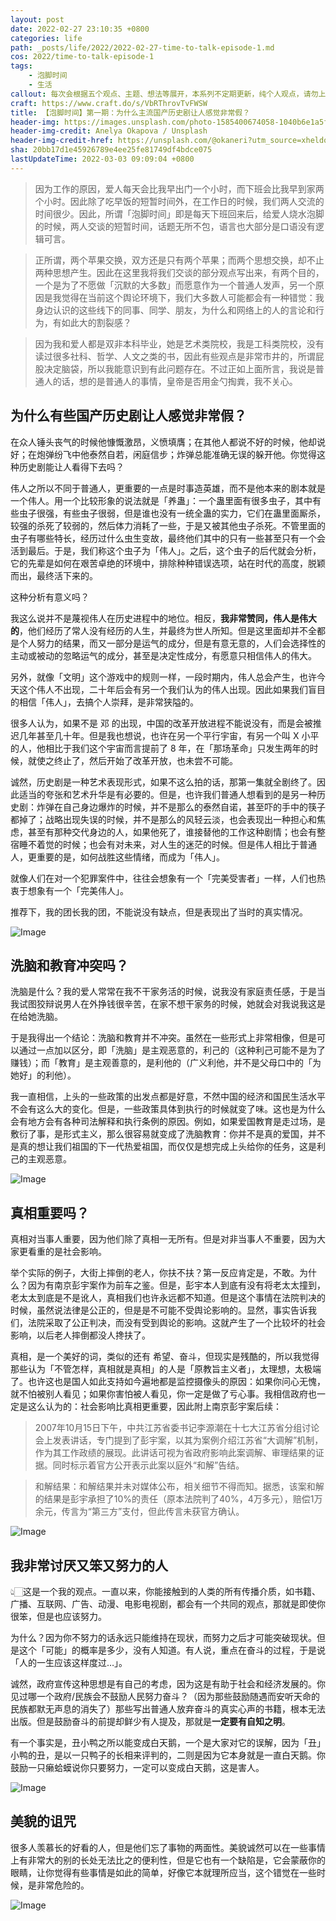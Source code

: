 ```yaml
---
layout: post
date: 2022-02-27 23:10:35 +0800
categories: life
path: _posts/life/2022/2022-02-27-time-to-talk-episode-1.md
cos: 2022/time-to-talk-episode-1
tags:
    - 泡脚时间
    - 生活
callout: 每次会根据五个观点、主题、想法等展开，本系列不定期更新，纯个人观点，请勿上纲上线。
craft: https://www.craft.do/s/VbRThrovTvFWSW
title: 【泡脚时间】第一期：为什么主流国产历史剧让人感觉非常假？
header-img: https://images.unsplash.com/photo-1585400674058-1040b6e1a5f7?crop=entropy&cs=tinysrgb&fit=max&fm=jpg&ixid=MnwxNDIyNzR8MHwxfHNlYXJjaHwxMXx8d2FzaCUyMGZvb3R8ZW58MHx8fHwxNjQ2MjY5NzAx&ixlib=rb-1.2.1&q=80&w=1080
header-img-credit: Anelya Okapova / Unsplash
header-img-credit-href: https://unsplash.com/@okaneri?utm_source=xheldon_blog&utm_medium=referral
sha: 20bb17d1e45926789e4ee25fe81749df4bdce075
lastUpdateTime: 2022-03-03 09:09:04 +0800
---
```


> 因为工作的原因，爱人每天会比我早出门一个小时，而下班会比我早到家两个小时。因此除了吃早饭的短暂时间外，在工作日的时候，我们两人交流的时间很少。因此，所谓「泡脚时间」即是每天下班回来后，给爱人烧水泡脚的时候，两人交谈的短暂时间，话题无所不包，语言也大部分是口语没有逻辑可言。

> 正所谓，两个苹果交换，双方还是只有两个苹果；而两个思想交换，却不止两种思想产生。因此在这里我将我们交谈的部分观点写出来，有两个目的，一个是为了不愿做「沉默的大多数」而愿意作为一个普通人发声，另一个原因是我觉得在当前这个舆论环境下，我们大多数人可能都会有一种错觉：我身边认识的这些线下的同事、同学、朋友，为什么和网络上的人的言论和行为，有如此大的割裂感？

> 因为我和爱人都是双非本科毕业，她是艺术类院校，我是工科类院校，没有读过很多社科、哲学、人文之类的书，因此有些观点是非常市井的，所谓屁股决定脑袋，所以我能意识到有此问题存在。不过正如上面所言，我说是普通人的话，想的是普通人的事情，皇帝是否用金勺掏粪，我不关心。

## 为什么有些国产历史剧让人感觉非常假？

在众人锤头丧气的时候他慷慨激昂，义愤填膺；在其他人都说不好的时候，他却说好；在炮弹纷飞中他泰然自若，闲庭信步；炸弹总能准确无误的躲开他。你觉得这种历史剧能让人看得下去吗？

伟人之所以不同于普通人，更重要的一点是时事造英雄，而不是他本来的剧本就是一个伟人。用一个比较形象的说法就是「养蛊」：一个蛊里面有很多虫子，其中有些虫子很强，有些虫子很弱，但是谁也没有一统全蛊的实力，它们在蛊里面厮杀，较强的杀死了较弱的，然后体力消耗了一些，于是又被其他虫子杀死。不管里面的虫子有哪些特长，经历过什么虫生变故，最终他们其中的只有一些甚至只有一个会活到最后。于是，我们称这个虫子为「伟人」。之后，这个虫子的后代就会分析，它的先辈是如何在艰苦卓绝的环境中，排除种种错误选项，站在时代的高度，脱颖而出，最终活下来的。

这种分析有意义吗？

我这么说并不是蔑视伟人在历史进程中的地位。相反，**我非常赞同，伟人是伟大的**，他们经历了常人没有经历的人生，并最终为世人所知。但是这里面却并不全都是个人努力的结果，而又一部分是运气的成分，但是有意无意的，人们会选择性的主动或被动的忽略运气的成分，甚至是决定性成分，有愿意只相信伟人的伟大。

另外，就像「文明」这个游戏中的规则一样，一段时期内，伟人总会产生，也许今天这个伟人不出现，二十年后会有另一个我们认为的伟人出现。因此如果我们盲目的相信「伟人」，去搞个人崇拜，是非常狭隘的。

很多人认为，如果不是 邓 的出现，中国的改革开放进程不能说没有，而是会被推迟几年甚至几十年。但是我也想说，也许在另一个平行宇宙，有另一个叫 X 小平的人，他相比于我们这个宇宙而言提前了 8 年，在「那场革命」只发生两年的时候，就使之终止了，然后开始了改革开放，也未尝不可能。

诚然，历史剧是一种艺术表现形式，如果不这么拍的话，那第一集就全剧终了。因此适当的夸张和艺术升华是有必要的。但是，也许我们普通人想看到的是另一种历史剧：炸弹在自己身边爆炸的时候，并不是那么的泰然自诺，甚至吓的手中的筷子都掉了；战略出现失误的时候，并不是那么的风轻云淡，也会表现出一种担心和焦虑，甚至有那种交代身边的人，如果他死了，谁接替他的工作这种剧情；也会有整宿睡不着觉的时候；也会有对未来，对人生的迷茫的时候。但是伟人相比于普通人，更重要的是，如何战胜这些情绪，而成为「伟人」。

就像人们在对一个犯罪案件中，往往会想象有一个「完美受害者」一样，人们也热衷于想象有一个「完美伟人」。

推荐下，我的团长我的团，不能说没有缺点，但是表现出了当时的真实情况。

![Image](https://res.craft.do/user/full/747e0824-8866-cf67-b3ae-2e207380d1f9/doc/758C49F3-6C60-46E6-B48C-994F1DA81096/6188D793-9FFE-4998-AF52-FB3DA6CB8DFE_2/xn9cQpBd9JoTls7MrNgGv84EF6SubFgGMK4ay84cMmgz/6188D793-9FFE-4998-AF52-FB3DA6CB8DFE_2.jpeg)

## 洗脑和教育冲突吗？

洗脑是什么？我的爱人常常在我不干家务活的时候，说我没有家庭责任感，于是当我试图狡辩说男人在外挣钱很辛苦，在家不想干家务的时候，她就会对我说我这是在给她洗脑。

于是我得出一个结论：洗脑和教育并不冲突。虽然在一些形式上非常相像，但是可以通过一点加以区分，即「洗脑」是主观恶意的，利己的（这种利己可能不是为了赚钱）；而「教育」是主观善意的，是利他的（广义利他，并不是父母口中的「为她好」的利他）。

我一直相信，上头的一些政策的出发点都是好意，不然中国的经济和国民生活水平不会有这么大的变化。但是，一些政策具体到执行的时候就变了味。这也是为什么会有地方会有各种司法解释和执行条例的原因。例如，如果爱国教育是走过场，是敷衍了事，是形式主义，那么很容易就变成了洗脑教育：你并不是真的爱国，并不是真的想让我们祖国的下一代热爱祖国，而仅仅是想完成上头给你的任务，这是利己的主观恶意。

![Image](https://res.craft.do/user/full/747e0824-8866-cf67-b3ae-2e207380d1f9/doc/758C49F3-6C60-46E6-B48C-994F1DA81096/E60BF4A9-1CC0-4EAB-A7D2-FF6120F04722_2/XuMuuQuxwXGvnuP2UUikrtxuE9E1AvbGFW2BCeDbiowz/E60BF4A9-1CC0-4EAB-A7D2-FF6120F04722_2.png)

## 真相重要吗？

真相对当事人重要，因为他们除了真相一无所有。但是对非当事人不重要，因为大家更看重的是社会影响。

举个实际的例子，大街上摔倒的老人，你扶不扶？第一反应肯定是，不敢。为什么？因为有南京彭宇案作为前车之鉴。但是，彭宇本人到底有没有将老太太撞到，老太太到底是不是讹人，真相我们也许永远都不知道。但是这个事情在法院判决的时候，虽然说法律是公正的，但是是不可能不受舆论影响的。显然，事实告诉我们，法院采取了公正判决，而没有受到舆论的影响。这就产生了一个比较坏的社会影响，以后老人摔倒都没人搀扶了。

真相，是一个美好的词，类似的还有 希望、奋斗，但现实是残酷的，所以我觉得那些认为「不管怎样，真相就是真相」的人是「原教旨主义者」，太理想，太极端了。也许这也是国人如此支持如今遍地都是监控摄像头的原因：如果你问心无愧，就不怕被别人看见；如果你害怕被人看见，你一定是做了亏心事。我相信政府也一定是这么认为的：社会影响比真相更重要，因此附上南京彭宇案后续：

> 2007年10月15日下午，中共江苏省委书记李源潮在十七大江苏省分组讨论会上发表讲话，专门提到了彭宇案，以其为案例介绍江苏省“大调解”机制，作为其工作政绩的展现。此讲话可视为省政府影响此案调解、审理结果的证据。同时标示着官方公开表示此案以庭外“和解”告结。

> 和解结果：和解结果并未对媒体公布，相关细节不得而知。据悉，该案和解的结果是彭宇承担了10%的责任（原本法院判了40%，4万多元），赔偿1万余元，传言为“第三方”支付，但此传言未获官方确认。

![Image](https://res.craft.do/user/full/747e0824-8866-cf67-b3ae-2e207380d1f9/doc/758C49F3-6C60-46E6-B48C-994F1DA81096/D264829D-CCFC-482C-97A8-9A7EDD925079_2/yKUyoUl7gyv3xNUdW59JMWMxfrGJONtPD6IQf7uy5NEz/D264829D-CCFC-482C-97A8-9A7EDD925079_2.jpeg)

## 我非常讨厌又笨又努力的人

👆🏻这是一个我的观点。一直以来，你能接触到的人类的所有传播介质，如书籍、广播、互联网、广告、动漫、电影电视剧，都会有一个共同的观点，那就是即使你很笨，但是也应该努力。

为什么？因为你不努力的话永远只能维持在现状，而努力之后才可能突破现状。但是这个「可能」的概率是多少，没有人知道。有人说，重点在奋斗的过程，于是说「人的一生应该这样度过…」。

诚然，政府宣传这种思想是有自己的考虑，因为这是有助于社会和经济发展的。你见过哪一个政府/民族会不鼓励人民努力奋斗？（因为那些鼓励随遇而安听天命的民族都默无声息的消失了）那些写出普通人放弃奋斗的真实心声的书籍，根本无法出版。但是鼓励奋斗的前提却鲜少有人提及，那就是**一定要有自知之明**。

有一个事实是，丑小鸭之所以能变成白天鹅，一个是大家对它的误解，因为「丑」小鸭的丑，是以一只鸭子的长相来评判的，二则是因为它本身就是一直白天鹅。你鼓励一只癞蛤蟆说你只要努力，一定可以变成白天鹅，这是害人。

![Image](https://res.craft.do/user/full/747e0824-8866-cf67-b3ae-2e207380d1f9/doc/758C49F3-6C60-46E6-B48C-994F1DA81096/47FE921E-A280-405F-9DE9-18A0FFE7D98C_2/6yybygNrFcSzZoIgxBdcqOYfr9MVjjyIuMCZYduCg5cz/47FE921E-A280-405F-9DE9-18A0FFE7D98C_2.png)

## 美貌的诅咒

很多人羡慕长的好看的人，但是他们忘了事物的两面性。美貌诚然可以在一些事情上有非常大的别的长处无法比之的便利性，但是它也有一个缺陷是，它会蒙蔽你的眼睛，让你觉得有些事情是如此的简单，好像它本就理所应当，这个错觉在一些时候，是非常危险的。

![Image](https://res.craft.do/user/full/747e0824-8866-cf67-b3ae-2e207380d1f9/doc/758C49F3-6C60-46E6-B48C-994F1DA81096/F9ACF836-B2AE-4788-B17F-18DF3895808E_2/tO0bdJGqDVzB0bWqbogYp2K4xwS1u0MIma4ZJHXZTvkz/F9ACF836-B2AE-4788-B17F-18DF3895808E_2.jpeg)